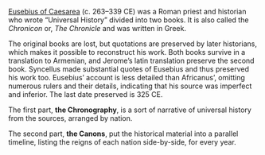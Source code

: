 <p>
	<a href="https://en.wikipedia.org/wiki/Eusebius" target="_blank">Eusebius of Caesarea</a> (c. 263–339 CE) was a Roman priest and historian who
	wrote “Universal History” divided into two books. It is also called the <i>Chronicon</i> or, <i>The Chronicle</i> and was written in Greek.
</p>
<p>
	The original books are lost, but quotations are preserved by later historians, which makes it possible to reconstruct his work. Both books
	survive in a translation to Armenian, and Jerome’s latin translation preserve the second book. Syncellus made substantial quotes of Eusebius
	and thus preserved his work too. Eusebius’ account is less detailed than Africanus’, omitting numerous rulers and their details, indicating
	that his source was imperfect and inferior. The last date preserved is 325 CE.
</p>
<p>
	The first part, <b>the Chronography</b>, is a sort of narrative of universal history from the sources, arranged by nation.
</p>
<p>
	The second part, <b>the Canons</b>, put the historical material into a parallel timeline, listing the reigns of each nation side-by-side, for
	every year.
</p>
